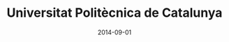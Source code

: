 ---
layout: post
title:  "Universitat Politècnica de Catalunya"
date: "2014-09-01"
date_end: "2018-06-01"
tag: Education
company: Computer Engineering Degree
employment_type: 6,732/10 GPA
location: Barcelona, Spain
---